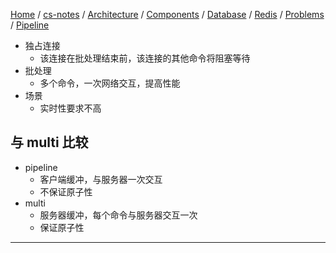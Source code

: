 [Home](https://mengxianbin.github.io) /
[cs-notes](https://mengxianbin.github.io/cs-notes/site) /
[Architecture](https://mengxianbin.github.io/cs-notes/site/Architecture) /
[Components](https://mengxianbin.github.io/cs-notes/site/Architecture/Components) /
[Database](https://mengxianbin.github.io/cs-notes/site/Architecture/Components/Database) /
[Redis](https://mengxianbin.github.io/cs-notes/site/Architecture/Components/Database/Redis) /
[Problems](https://mengxianbin.github.io/cs-notes/site/Architecture/Components/Database/Redis/Problems) /
[Pipeline](https://mengxianbin.github.io/cs-notes/site/Architecture/Components/Database/Redis/Problems/Pipeline)

* 独占连接
    * 该连接在批处理结束前，该连接的其他命令将阻塞等待
* 批处理
    * 多个命令，一次网络交互，提高性能
* 场景
    * 实时性要求不高

## 与 multi 比较

* pipeline
    * 客户端缓冲，与服务器一次交互
    * 不保证原子性
* multi
    * 服务器缓冲，每个命令与服务器交互一次
    * 保证原子性

---
